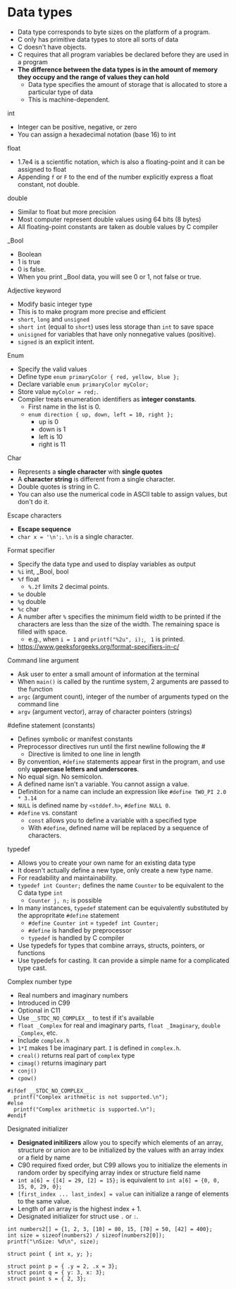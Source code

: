 # Data types

- Data type corresponds to byte sizes on the platform of a program.
- C only has primitive data types to store all sorts of data
- C doesn't have objects.
- C requires that all program variables be declared before they are used in a program
- **The difference between the data types is in the amount of memory they occupy and the range of values they can hold**
  - Data type specifies the amount of storage that is allocated to store a particular type of data
  - This is machine-dependent.


int
- Integer can be positive, negative, or zero
- You can assign a hexadecimal notation (base 16) to int

float
- 1.7e4 is a scientific notation, which is also a floating-point and it can be assigned to float
- Appending `f` or `F` to the end of the number explicitly express a float constant, not double.

double
- Similar to float but more precision
- Most computer represent double values using 64 bits (8 bytes)
- All floating-point constants are taken as double values by C compiler

_Bool
- Boolean
- 1 is true
- 0 is false.
- When you print _Bool data, you will see 0 or 1, not false or true.

Adjective keyword
- Modify basic integer type
- This is to make program more precise and efficient
- `short`, `long` and `unsigned`
- `short int` (equal to `short`) uses less storage than `int` to save space
- `unisigned` for variables that have only nonnegative values (positive).
- `signed` is an explicit intent.

Enum
- Specify the valid values
- Define type `enum primaryColor { red, yellow, blue };`
- Declare variable `enum primaryColor myColor;`
- Store value `myColor = red;`.
- Compiler treats enumeration identifiers as **integer constants**.
  - First name in the list is 0.
  - `enum direction { up, down, left = 10, right };`
    - up is 0
    - down is 1
    - left is 10
    - right is 11

Char
- Represents a **single character** with **single quotes**
- A **character string** is different from a single character.
- Double quotes is string in C.
- You can also use the numerical code in ASCII table to assign values, but don't do it.

Escape characters
- **Escape sequence**
- `char x = '\n';`. `\n` is a single character.
 
Format specifier
- Specify the data type and used to display variables as output
- `%i` int, _Bool, bool
- `%f` float
  - `%.2f` limits 2 decimal points.
- `%e` double
- `%g` double
- `%c` char
- A number after `%` specifies the minimum field width to be printed if the characters are less than the size of the width. The remaining space is filled with space.
  - e.g., when `i = 1` and `printf("%2u", i);`, ` 1` is printed. 
- https://www.geeksforgeeks.org/format-specifiers-in-c/

Command line argument
- Ask user to enter a small amount of information at the terminal
- When `main()` is called by the runtime system, 2 arguments are passed to the function
- `argc` (argument count), integer of the number of arguments typed on the command line
- `argv` (argument vector), array of character pointers (strings)

#define statement (constants)
- Defines symbolic or manifest constants
- Preprocessor directives run until the first newline following the #
  - Directive is limited to one line in length
- By convention, `#define` statements appear first in the program, and use only **uppercase letters and underscores**.
- No equal sign. No semicolon.
- A defined name isn't a variable. You cannot assign a value.
- Definition for a name can include an expression like `#define TWO_PI 2.0 * 3.14`
- `NULL` is defined name by `<stddef.h>`, `#define NULL 0`.
- `#define` vs. constant
  - `const` allows you to define a variable with a specified type
  - With `#define`, defined name will be replaced by a sequence of characters.

typedef
- Allows you to create your own name for an existing data type
- It doesn't actually define a new type, only create a new type name.
- For readability and maintainability.
- `typedef int Counter;` defines the name `Counter` to be equivalent to the C data type `int`
  - `Counter j, n;` is possible
- In many instances, `typedef` statement can be equivalently substituted by the appropritate `#define` statement
  - `#define Counter int` = `typedef int Counter;`
  - `#define` is handled by preprocessor
  - `typedef` is handled by C compiler
- Use typedefs for types that combine arrays, structs, pointers, or functions
- Use typedefs for casting. It can provide a simple name for a complicated type cast.

Complex number type
- Real numbers and imaginary numbers
- Introduced in C99
- Optional in C11
- Use `__STDC_NO_COMPLEX__` to test if it's available
- `float _Complex` for real and imaginary parts, `float _Imaginary`, `double _Complex`, etc.
- Include `complex.h`
- `1*I` makes 1 be imaginary part. `I` is defined in `complex.h`.
- `creal()` returns real part of `complex` type
- `cimag()` returns imaginary part
- `conj()`
- `cpow()`

```
#ifdef __STDC_NO_COMPLEX__
  printf("Complex arithmetic is not supported.\n");
#else
  printf("Complex arithmetic is supported.\n");
#endif
```

Designated initializer
- **Designated initilizers** allow you to specify which elements of an array, structure or union are to be initialized by the values with an array index or a field by name
- C90 required fixed order, but C99 allows you to initialize the elements in random order by specifying array index or structure field name
- `int a[6] = {[4] = 29, [2] = 15};` is equivalent to `int a[6] = {0, 0, 15, 0, 29, 0};`
- `[first_index ... last_index] = value` can initialize a range of elements to the same value.
- Length of an array is the highest index + 1.
- Designated initializer for struct use `.` or `:`.

```
int numbers2[] = {1, 2, 3, [10] = 80, 15, [70] = 50, [42] = 400};
int size = sizeof(numbers2) / sizeof(numbers2[0]);
printf("\nSize: %d\n", size);
```

```
struct point { int x, y; };

struct point p = { .y = 2, .x = 3};
struct point q = { y: 3, x: 3};
struct point s = { 2, 3};
```
